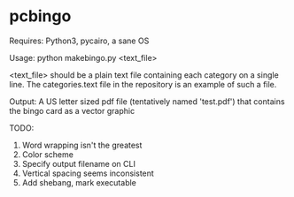 # pcbingo

Requires: Python3, pycairo, a sane OS

Usage: python makebingo.py <text_file>

<text_file> should be a plain text file containing each category on a single line. The categories.text file in the repository is an example of such a file.

Output: A US letter sized pdf file (tentatively named 'test.pdf') that contains the bingo card as a vector graphic

TODO:

1. Word wrapping isn't the greatest
2. Color scheme
3. Specify output filename on CLI
4. Vertical spacing seems inconsistent
5. Add shebang, mark executable
